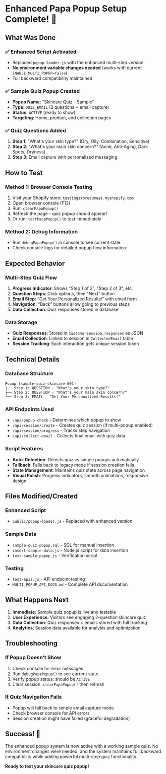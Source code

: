 # Enhanced Papa Popup Setup Complete! 🎉

## What Was Done

### ✅ **Enhanced Script Activated**
- Replaced `popup-loader.js` with the enhanced multi-step version
- **No environment variable changes needed** (works with current `ENABLE_MULTI_POPUP=false`)
- Full backward compatibility maintained

### ✅ **Sample Quiz Popup Created**
- **Popup Name**: "Skincare Quiz - Sample"
- **Type**: `QUIZ_EMAIL` (2 questions + email capture)
- **Status**: `ACTIVE` (ready to show)
- **Targeting**: Home, product, and collection pages

### ✅ **Quiz Questions Added**
1. **Step 1**: "What's your skin type?" (Dry, Oily, Combination, Sensitive)
2. **Step 2**: "What's your main skin concern?" (Acne, Anti-Aging, Dark Spots, Dryness) 
3. **Step 3**: Email capture with personalized messaging

## How to Test

### **Method 1: Browser Console Testing**
1. Visit your Shopify store: `testingstoresumeet.myshopify.com`
2. Open browser console (F12)
3. Run: `clearPapaPopup()`
4. Refresh the page - quiz popup should appear!
5. Or run: `testPapaPopup()` to test immediately

### **Method 2: Debug Information**
- Run `debugPapaPopup()` in console to see current state
- Check console logs for detailed popup flow information

## Expected Behavior

### **Multi-Step Quiz Flow**
1. **Progress Indicator**: Shows "Step 1 of 3", "Step 2 of 3", etc.
2. **Question Steps**: Click options, then "Next" button
3. **Email Step**: "Get Your Personalized Results!" with email form
4. **Navigation**: "Back" buttons allow going to previous steps
5. **Data Collection**: Quiz responses stored in database

### **Data Storage**
- **Quiz Responses**: Stored in `CustomerSession.responses` as JSON
- **Email Collection**: Linked to session in `CollectedEmail` table
- **Session Tracking**: Each interaction gets unique session token

## Technical Details

### **Database Structure**
```
Popup (sample-quiz-skincare-001)
├── Step 1: QUESTION - "What's your skin type?"
├── Step 2: QUESTION - "What's your main skin concern?"  
└── Step 3: EMAIL - "Get Your Personalized Results!"
```

### **API Endpoints Used**
- `/api/popup-check` - Determines which popup to show
- `/api/session/create` - Creates quiz session (if multi-popup enabled)
- `/api/session/progress` - Tracks step navigation
- `/api/collect-email` - Collects final email with quiz data

### **Script Features**
- **Auto-Detection**: Detects quiz vs simple popups automatically
- **Fallback**: Falls back to legacy mode if session creation fails
- **State Management**: Maintains quiz state across page navigation
- **Visual Polish**: Progress indicators, smooth animations, responsive design

## Files Modified/Created

### **Enhanced Script**
- `public/popup-loader.js` - Replaced with enhanced version

### **Sample Data**
- `sample-quiz-popup.sql` - SQL for manual insertion
- `insert-sample-data.js` - Node.js script for data insertion
- `test-sample-popup.js` - Verification script

### **Testing**
- `test-apis.js` - API endpoint testing
- `MULTI_POPUP_API_DOCS.md` - Complete API documentation

## What Happens Next

1. **Immediate**: Sample quiz popup is live and testable
2. **User Experience**: Visitors see engaging 2-question skincare quiz
3. **Data Collection**: Quiz responses + emails stored with full tracking
4. **Analytics**: Session data available for analysis and optimization

## Troubleshooting

### **If Popup Doesn't Show**
1. Check console for error messages
2. Run `debugPapaPopup()` to see current state
3. Verify popup status: should be `ACTIVE`
4. Clear session: `clearPapaPopup()` then refresh

### **If Quiz Navigation Fails**
- Popup will fall back to simple email capture mode
- Check browser console for API errors
- Session creation might have failed (graceful degradation)

## Success! 🚀

The enhanced popup system is now active with a working sample quiz. No environment changes were needed, and the system maintains full backward compatibility while adding powerful multi-step quiz functionality.

**Ready to test your skincare quiz popup!**